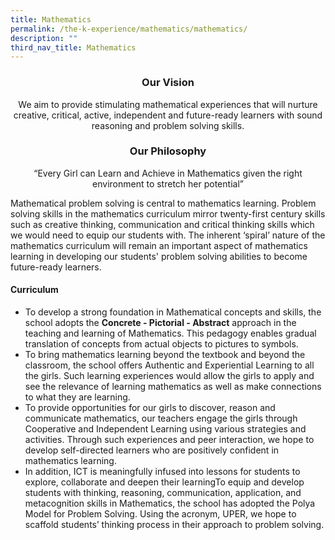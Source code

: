 ```yaml
---
title: Mathematics
permalink: /the-k-experience/mathematics/mathematics/
description: ""
third_nav_title: Mathematics
---
```

<h3 align="center">Our Vision</h3>

<p align="center">We aim to provide stimulating mathematical experiences that will nurture creative, critical, active, independent and future-ready learners with sound reasoning and problem solving skills.</p>

<h3 align="center">Our Philosophy</h3>

<p align="center">“Every Girl can Learn and Achieve in Mathematics given the right environment to stretch her potential”</p>
<p>Mathematical problem solving is central to mathematics learning. Problem solving skills in the mathematics curriculum mirror twenty-first century skills such as creative thinking, communication and critical thinking skills which we would need to equip our students with. The inherent ‘spiral’ nature of the mathematics curriculum will remain an important aspect of mathematics learning in developing our students' problem solving abilities to become future-ready learners. </p>

<h4>Curriculum</h4>
<p>
<ul>
	<li>To develop a strong foundation in Mathematical concepts and skills, the school adopts the <strong>Concrete - Pictorial - Abstract</strong> approach in the teaching and learning of Mathematics. This pedagogy enables gradual translation of concepts from actual objects to pictures to symbols. </li>
<li>To bring mathematics learning beyond the textbook and beyond the classroom, the school offers Authentic and Experiential Learning to all the girls. Such learning experiences would allow the girls to apply and see the relevance of learning mathematics as well as make connections to what they are learning.</li>
<li>To provide opportunities for our girls to discover, reason and communicate mathematics, our teachers engage the girls through Cooperative and Independent Learning using various strategies and activities. Through such experiences and peer interaction, we hope to develop self-directed learners who are positively confident in mathematics learning. </li>
<li>In addition, ICT is meaningfully infused into lessons for students to explore, collaborate and deepen their learningTo equip and develop students with thinking, reasoning, communication, application, and metacognition skills in Mathematics, the school has adopted the Polya Model for Problem Solving. Using the acronym, UPER, we hope to scaffold students’ thinking process in their approach to problem solving.</li>
	</ul>
</p>
